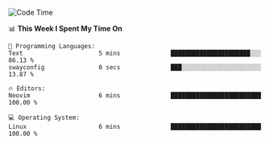 <!-- [![Top Langs](https://github-readme-stats.vercel.app/api/top-langs/?username=gagahsyuja&theme=dracula&hide_border=true&border_radius=7)](https://github.com/anuraghazra/github-readme-stats) -->

<!--START_SECTION:waka-->
![Code Time](http://img.shields.io/badge/Code%20Time-651%20hrs%2022%20mins-blue)

📊 **This Week I Spent My Time On** 

```text
💬 Programming Languages: 
Text                     5 mins              ██████████████████████░░░   86.13 % 
swayconfig               0 secs              ███░░░░░░░░░░░░░░░░░░░░░░   13.87 % 

🔥 Editors: 
Neovim                   6 mins              █████████████████████████   100.00 % 

💻 Operating System: 
Linux                    6 mins              █████████████████████████   100.00 % 
```


<!--END_SECTION:waka-->
